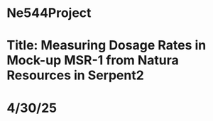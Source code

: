 # Ne544Project
# Title: Measuring Dosage Rates in Mock-up MSR-1 from Natura Resources in Serpent2
# 4/30/25 
